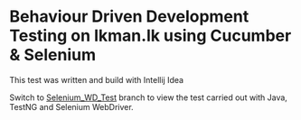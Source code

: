 # Behaviour Driven Development Testing on Ikman.lk using Cucumber & Selenium

This test was written and build with Intellij Idea

Switch to [Selenium_WD_Test] branch to view the test carried out with Java, TestNG and Selenium   WebDriver.


[Selenium_WD_Test]: https://github.com/xXZang3tsuXx/ikman-Selenium-Testing/tree/Selenium_WD_Test
